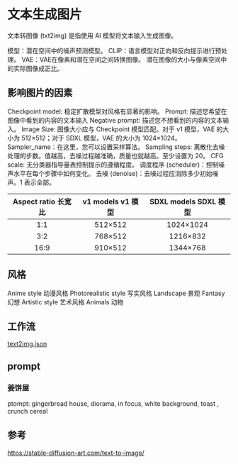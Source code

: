 # 文本生成图片  


文本转图像 (txt2img) 是指使用 AI 模型将文本输入生成图像。


模型：潜在空间中的噪声预测模型。
CLIP：语言模型对正向和反向提示进行预处理。
VAE：VAE在像素和潜在空间之间转换图像。
潜在图像的大小与像素空间中的实际图像成正比。


## 影响图片的因素

 
Checkpoint model: 稳定扩散模型对风格有显著的影响。
Prompt:  描述您希望在图像中看到的内容的文本输入
Negative prompt: 描述您不想看到的内容的文本输入。
Image Size: 图像大小应与 Checkpoint 模型匹配。对于 v1 模型，VAE 的大小为 512×512；对于 SDXL 模型，VAE 的大小为 1024×1024。
Sampler_name：在这里，您可以设置采样算法。
Sampling steps: 离散化去噪处理的步数。值越高，去噪过程越准确，质量也就越高。至少设置为 20。
CFG scale: 无分类器指导量表控制提示的遵循程度。
调度程序 (scheduler)：控制噪声水平在每个步骤中如何变化。
去噪 (denoise)：去噪过程应消除多少初始噪声。1 表示全部。

| Aspect ratio 长宽比|  	v1 models  v1 模型 |  	SDXL models  SDXL 模型| 
|:-:|:-:|:-:|
| 1:1| 	512×512	| 1024×1024 | 
| 3:2	| 768×512	| 1216×832  | 
| 16:9| 	910×512	| 1344×768 | 


## 风格

Anime style  动漫风格
Photorealistic style  写实风格
Landscape  景观
Fantasy  幻想
Artistic style  艺术风格
Animals  动物


## 工作流


[text2img.json](./text2img.json)


## prompt


### 姜饼屋


ptompt: gingerbread house, diorama, in focus, white background, toast , crunch cereal


## 参考

https://stable-diffusion-art.com/text-to-image/

